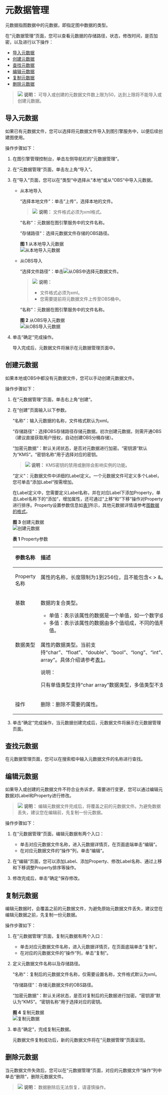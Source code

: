 # 元数据管理<a name="ges_01_0048"></a>

元数据指图数据中的元数据，即指定图中数据的类型。

在“元数据管理“页面，您可以查看元数据的存储路径，状态，修改时间，是否加密，以及进行以下操作：

-   [导入元数据](#section1232954820134)
-   [创建元数据](#section19979135381310)
-   [查找元数据](#section2120259141719)
-   [编辑元数据](#section6191427148)
-   [复制元数据](#section626711586138)
-   [删除元数据](#section0784194415179)

>![](public_sys-resources/icon-note.gif) **说明：** 
>可导入或创建的元数据文件数上限为50，达到上限将不能导入或创建元数据。

## 导入元数据<a name="section1232954820134"></a>

如果已有元数据文件，您可以选择将元数据文件导入到图引擎服务中，以便后续创建图使用。

操作步骤如下：

1.  在图引擎管理控制台，单击左侧导航栏的“元数据管理“。
2.  在“元数据管理“页面，单击左上角“导入“。
3.  在“导入“页面，您可以在“类型“中选择从“本地“或从“OBS“中导入元数据。
    -   从本地导入

        “选择本地文件“：单击“上传“，选择本地的文件。

        >![](public_sys-resources/icon-note.gif) **说明：** 
        >文件格式必须为xml格式。

        “名称“：元数据在图引擎服务中的文件名称。

        “存储路径“：选择元数据文件存储的OBS路径。

        **图 1**  从本地导入元数据<a name="fig433475851113"></a>  
        ![](figures/从本地导入元数据.png "从本地导入元数据")

    -   从OBS导入

        “选择文件路径“：单击![](figures/icon-浏览.png)从OBS中选择元数据文件。

        >![](public_sys-resources/icon-note.gif) **说明：** 
        >-   文件格式必须为xml。
        >-   您需要提前将元数据文件上传至OBS桶中。

        “名称“：元数据在图引擎服务中的文件名称。

        **图 2**  从OBS导入元数据<a name="fig2073452111514"></a>  
        ![](figures/从OBS导入元数据.png "从OBS导入元数据")

4.  单击“确定“完成操作。

    导入完成后，元数据文件将展示在元数据管理页面中。


## 创建元数据<a name="section19979135381310"></a>

如果本地或OBS中都没有元数据文件，您可以手动创建元数据文件。

操作步骤如下：

1.  在“元数据管理“页面，单击右上角“创建“。
2.  在“创建”页面输入以下参数。

    “名称“：输入元数据的名称，文件格式默认为xml。

    “存储路径“：选择OBS存储路径存储元数据。初次创建元数据，则需开通OBS（建议直接获取用户授权，自动创建OBS分桶存储）。

    “加密元数据“：默认关闭状态，是否对元数据进行加密。“密钥源“默认为“KMS“。“密钥名称“用于选择对应的密钥。

    >![](public_sys-resources/icon-note.gif) **说明：** 
    >KMS密钥的禁用或删除会影响实例的功能。

    “定义“：元数据文件中详细的Label定义。一个元数据文件可定义多个Label，您可单击“添加Label“按需增加。

    在Label定义中，您需要定义Label名称，并在对应Label下添加Property，单击Label名称下的“添加“，增加属性，还可通过“上移“和“下移“操作对Property进行排序。Property设置参数信息如[表1](#table15846105618206)所示，其他元数据详情请参考[图数据的格式](图数据的格式.md)。

    **图 3**  创建元数据<a name="fig88016325817"></a>  
    ![](figures/创建元数据.png "创建元数据")

    **表 1**  Property参数

    <a name="table15846105618206"></a>
    <table><thead align="left"><tr id="row12843356102019"><th class="cellrowborder" valign="top" width="10.74%" id="mcps1.2.3.1.1"><p id="p284215616202"><a name="p284215616202"></a><a name="p284215616202"></a>参数名称</p>
    </th>
    <th class="cellrowborder" valign="top" width="89.25999999999999%" id="mcps1.2.3.1.2"><p id="p158431456142018"><a name="p158431456142018"></a><a name="p158431456142018"></a>描述</p>
    </th>
    </tr>
    </thead>
    <tbody><tr id="row19843155619200"><td class="cellrowborder" valign="top" width="10.74%" headers="mcps1.2.3.1.1 "><p id="p17843155632010"><a name="p17843155632010"></a><a name="p17843155632010"></a>Property名称</p>
    </td>
    <td class="cellrowborder" valign="top" width="89.25999999999999%" headers="mcps1.2.3.1.2 "><p id="p48431456192015"><a name="p48431456192015"></a><a name="p48431456192015"></a>属性的名称，长度限制为1到256位，且不能包含&lt; &gt; &amp;。</p>
    </td>
    </tr>
    <tr id="row1284419562203"><td class="cellrowborder" valign="top" width="10.74%" headers="mcps1.2.3.1.1 "><p id="p28431256142020"><a name="p28431256142020"></a><a name="p28431256142020"></a>基数</p>
    </td>
    <td class="cellrowborder" valign="top" width="89.25999999999999%" headers="mcps1.2.3.1.2 "><p id="p15843456172012"><a name="p15843456172012"></a><a name="p15843456172012"></a>数据的复合类型。</p>
    <a name="ul158441856122016"></a><a name="ul158441856122016"></a><ul id="ul158441856122016"><li>单值：表示该属性的数据是一个单值，如一个数字或一个字符串。</li><li>多值：表示该属性的数据由多个值组成，不同的值用分号分隔。可勾选是否允许重复值。</li></ul>
    </td>
    </tr>
    <tr id="row16845185642019"><td class="cellrowborder" valign="top" width="10.74%" headers="mcps1.2.3.1.1 "><p id="p18844145616202"><a name="p18844145616202"></a><a name="p18844145616202"></a>数据类型</p>
    </td>
    <td class="cellrowborder" valign="top" width="89.25999999999999%" headers="mcps1.2.3.1.2 "><p id="p7844156162020"><a name="p7844156162020"></a><a name="p7844156162020"></a>属性的数据类型。当前支持<span class="parmvalue" id="parmvalue143741558181011"><a name="parmvalue143741558181011"></a><a name="parmvalue143741558181011"></a>“char”</span>、<span class="parmvalue" id="parmvalue15196127114"><a name="parmvalue15196127114"></a><a name="parmvalue15196127114"></a>“float”</span>、<span class="parmvalue" id="parmvalue5668185191110"><a name="parmvalue5668185191110"></a><a name="parmvalue5668185191110"></a>“double”</span>、<span class="parmvalue" id="parmvalue58691917113"><a name="parmvalue58691917113"></a><a name="parmvalue58691917113"></a>“bool”</span>、<span class="parmvalue" id="parmvalue5769514101120"><a name="parmvalue5769514101120"></a><a name="parmvalue5769514101120"></a>“long”</span>、<span class="parmvalue" id="parmvalue54264184117"><a name="parmvalue54264184117"></a><a name="parmvalue54264184117"></a>“int”</span>、<span class="parmvalue" id="parmvalue1277422210115"><a name="parmvalue1277422210115"></a><a name="parmvalue1277422210115"></a>“date”</span>、<span class="parmvalue" id="parmvalue10490726151117"><a name="parmvalue10490726151117"></a><a name="parmvalue10490726151117"></a>“enum”</span>、<span class="parmvalue" id="parmvalue1827433161112"><a name="parmvalue1827433161112"></a><a name="parmvalue1827433161112"></a>“string”</span>和<span class="parmvalue" id="parmvalue340193781116"><a name="parmvalue340193781116"></a><a name="parmvalue340193781116"></a>“char array”</span>。具体介绍请参考<a href="图数据的格式.md#table8260185120115">表1</a>。</p>
    <div class="note" id="note48452563202"><a name="note48452563202"></a><a name="note48452563202"></a><span class="notetitle"> 说明： </span><div class="notebody"><p id="p78451756182015"><a name="p78451756182015"></a><a name="p78451756182015"></a>只有单值类型支持<span class="parmvalue" id="parmvalue6551156161115"><a name="parmvalue6551156161115"></a><a name="parmvalue6551156161115"></a>“char array”</span>数据类型，多值类型不支持该数据类型。</p>
    </div></div>
    </td>
    </tr>
    <tr id="row384585615205"><td class="cellrowborder" valign="top" width="10.74%" headers="mcps1.2.3.1.1 "><p id="p148458560201"><a name="p148458560201"></a><a name="p148458560201"></a>操作</p>
    </td>
    <td class="cellrowborder" valign="top" width="89.25999999999999%" headers="mcps1.2.3.1.2 "><p id="p9845165652013"><a name="p9845165652013"></a><a name="p9845165652013"></a>删除：删除不需要的属性。</p>
    </td>
    </tr>
    </tbody>
    </table>

3.  单击“确定“完成操作，当元数据创建完成后，元数据文件将展示在元数据管理页面。

## 查找元数据<a name="section2120259141719"></a>

在元数据管理页面，您可以在搜索框中输入元数据文件的名称进行查找。

## 编辑元数据<a name="section6191427148"></a>

如果导入或创建的元数据文件不符合业务诉求，需要进行变更，您可以通过编辑元数据对Label和Property进行修改。

>![](public_sys-resources/icon-note.gif) **说明：** 
>编辑元数据文件完成后，将覆盖之前的元数据文件。为避免数据丢失，建议您在编辑前，先复制一份元数据。

操作步骤如下：

1.  在“元数据管理“页面，编辑元数据有两个入口：
    -   单击对应元数据文件名称，进入元数据详情页，在页面底端单击“编辑“。
    -   在对应元数据文件的“操作“列，单击“编辑“。

2.  在“编辑“页面，您可以添加Label、添加Property、修改Label名称、通过上移和下移调整Property排序等操作。
3.  修改完成后，单击“确定“保存修改。

## 复制元数据<a name="section626711586138"></a>

编辑元数据时，会覆盖之前的元数据文件，为避免原始元数据文件丢失，建议您在编辑元数据之前，先复制一份元数据。

操作步骤如下：

1.  在“元数据管理“页面，复制元数据有两个入口：
    -   单击对应元数据文件名称，进入元数据详情页，在页面底端单击“复制“。
    -   在对应的元数据文件的“操作“列，单击“复制“。

2.  定义元数据文件名称以及存储路径。

    “名称“：复制后的元数据文件名称，仅需要设置名称，文件格式默认为xml。

    “存储路径“：存储元数据文件的OBS路径。

    “加密元数据“：默认关闭状态，是否对复制后的元数据进行加密。“密钥源“默认为“KMS“。“密钥名称“用于选择对应的密钥。

    **图 4**  复制元数据<a name="fig5955142563114"></a>  
    ![](figures/复制元数据.png "复制元数据")

3.  单击“确定“，完成复制元数据。

    元数据文件复制成功后，新的元数据文件将在“元数据管理“页面呈现。


## 删除元数据<a name="section0784194415179"></a>

当元数据文件失效后，您可以在“元数据管理“页面，对应的元数据文件“操作“列中单击“删除“，删除元数据文件。

>![](public_sys-resources/icon-note.gif) **说明：** 
>数据删除后无法恢复，请谨慎操作。

